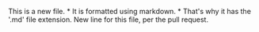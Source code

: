 This is a new file. * It is formatted using markdown. * That's why it has the '.md' file extension.
New line for this file, per the pull request.
